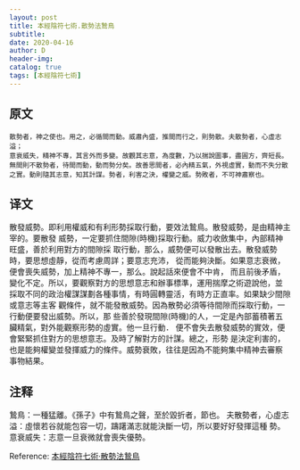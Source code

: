 ```yaml
--- 
layout: post
title: 本經陰符七術.散勢法鷙鳥
subtitle:
date: 2020-04-16
author: D
header-img:
catalog: true
tags: [本經陰符七術]
---
```

## 原文
```
散勢者，神之使也。用之，必循間而動。威肅內盛，推間而行之，則勢散。夫散勢者，心虛志溢；
意衰威失，精神不專，其言外而多變。故觀其志意，為度數，乃以揣說圖事，盡圓方，齊短長。
無間則不散勢者，待間而動，動而勢分矣。故善思間者，必內精五氣，外視虛實，動而不失分散
之實。動則隨其志意，知其計謀。勢者，利害之決，權變之威。勢敗者，不可神肅察也。
```
## 译文
散發威勢。即利用權威和有利形勢採取行動，要效法鷙鳥。散發威勢，是由精神主宰的。要散發
威勢，一定要抓住間隙(時機)採取行動。威力收斂集中，內部精神旺盛，善於利用對方的間隙採
取行動，那么，威勢便可以發散出去。散發威勢時，要思想虛靜，從而考慮周詳；要意志充沛，
從而能夠決斷。如果意志衰微，便會喪失威勢，加上精神不專一，那么。說起話來便會不中肯，
而且前後矛盾，變化不定。所以，要觀察對方的思想意志和辦事標準，運用揣摩之術遊說他，並
採取不同的政治權謀謀劃各種事情，有時圓轉靈活，有時方正直率。如果缺少間隙或意志等主客
觀條件，就不能發散威勢。因為散勢必須等待間隙而採取行動，一行動便要發出威勢。所以，那
些善於發現間隙(時機)的人，一定是內部蓄積著五臟精氣，對外能觀察形勢的虛實。他一旦行動．
便不會失去散發威勢的實效，便會緊緊抓住對方的思想意志。及時了解對方的計謀。總之，形勢
是決定利害的，也是能夠權變並發揮威力的條件。威勢衰敗，往往是因為不能夠集中精神去審察
事物結果。
## 注释
鷙鳥：一種猛離。《孫子》中有鷙鳥之聲，至於毀折者，節也。
夫散勢者，心虛志溢：虛懷若谷就能包容一切，躊躇滿志就能決斷一切，所以要好好發揮這種
勢。
意衰威失：志意一旦衰微就會喪失優勢。

Reference: [本經陰符七術·散勢法鷙鳥](https://www.arteducation.com.tw/guwen/bookv_3305.html)
